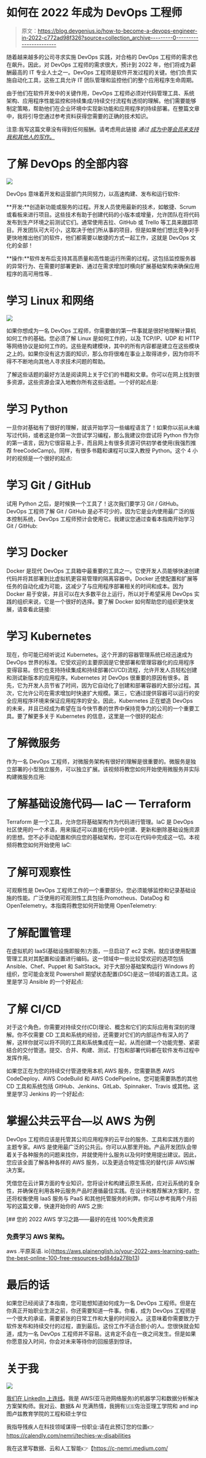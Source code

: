 # 如何在 2022 年成为 DevOps 工程师

> 原文：<https://blog.devgenius.io/how-to-become-a-devops-engineer-in-2022-c772ad98f326?source=collection_archive---------0----------------------->

随着越来越多的公司寻求实施 DevOps 实践，对合格的 DevOps 工程师的需求也在飙升。因此，对 DevOps 工程师的需求很大，预计到 2022 年，他们将成为薪酬最高的 IT 专业人士之一。DevOps 工程师是软件开发过程的关键。他们负责实施自动化工具，这些工具允许 IT 团队管理和监控他们的整个应用程序生命周期。

由于他们在软件开发中的关键作用，DevOps 工程师必须对代码管理工具、系统架构、应用程序性能监控和持续集成/持续交付流程有透彻的理解。他们需要能够制定策略，帮助他们在企业环境中实现新功能和应用程序的持续部署。在整篇文章中，我将引导您通过参考资料获得您需要的正确的技术知识。

注意:我写这篇文章没有得到任何报酬。请考虑用此链接 *通过* [*成为中等会员来支持我和其他人的写作。*](https://medium.com/@c-nemri/membership)

# 了解 DevOps 的全部内容

![](img/74ad2c6605dbad208881cb67594f0727.png)

DevOps 意味着开发和运营部门共同努力，以高速构建、发布和运行软件:

**开发:**创造新功能或服务的过程。开发人员使用最新的技术，如敏捷、Scrum 或看板来进行项目。这些技术有助于创建代码的小版本或增量，允许团队在将代码发布到生产环境之前测试它们。通常使用吉拉、GitHub 或 Trello 等工具来跟踪项目。开发团队可大可小，这取决于他们所从事的项目，但是如果他们想比竞争对手更快地推出他们的软件，他们都需要以敏捷的方式一起工作，这就是 DevOps 文化的全部！

**操作:**软件发布后支持其高质量和高性能运行所需的过程。这包括监控服务器的异常行为、在需要时部署更新、通过在需求增加时横向扩展基础架构来确保应用程序的高可用性等..

# 学习 Linux 和网络

![](img/bfacee2e8db081f8ee2af1f177cebc5a.png)

如果你想成为一名 DevOps 工程师，你需要做的第一件事就是很好地理解计算机如何工作的基础。您必须了解 Linux 是如何工作的，以及 TCP/IP、UDP 和 HTTP 等网络协议是如何工作的。这些是构建模块，其中的所有内容都是建立在这些模块之上的。如果你没有这方面的知识，那么你将很难在事业上取得进步，因为你将不得不不断地向其他人寻求技术问题的帮助。

了解这些话题的最好方法是阅读网上关于它们的书籍和文章。你可以在网上找到很多资源，这些资源会深入地教你所有这些话题。一个好的起点是:

# 学习 Python

一旦你对基础有了很好的理解，就该开始学习一些编程语言了！如果你以前从未编写过代码，或者这是你第一次尝试学习编程，那么我建议你尝试将 Python 作为你的第一语言，因为它很容易上手，而且网上有很多资源可供初学者使用(我强烈推荐 freeCodeCamp)。同样，有很多书籍和课程可以深入教授 Python。这个 4 小时的视频是一个很好的起点:

# 学习 Git / GitHub

试用 Python 之后，是时候换一个工具了！这次我们要学习 Git / GitHub。DevOps 工程师了解 Git / GitHub 是必不可少的，因为它是业内使用最广泛的版本控制系统，DevOps 工程师预计会使用它。我建议您通过查看本指南开始学习 Git / GitHub:

# 学习 Docker

Docker 是现代 DevOps 工具箱中最重要的工具之一。它使开发人员能够快速创建代码并将其部署到比虚拟机更容易管理的隔离容器中。Docker 还使配置和扩展等任务的自动化成为可能，这减少了与应用程序部署相关的时间和成本。因为 Docker 易于安装，并且可以在大多数平台上运行，所以对于希望采用 DevOps 实践的组织来说，它是一个很好的选择。要了解 Docker 如何帮助您的组织更快发展，请查看此链接:

# 学习 Kubernetes

现在，你可能已经听说过 Kubernetes。这个开源的容器管理系统已经迅速成为 DevOps 世界的标准。它受欢迎的主要原因是它使部署和管理容器化的应用程序变得容易。但它也支持持续集成和持续部署(CI/CD)流程，允许开发人员轻松创建和测试新版本的应用程序。Kubernetes 对 DevOps 很重要的原因有很多。首先，它为开发人员节省了时间，因为它自动化了创建和部署容器的大部分过程。其次，它允许公司在需求增加时快速扩大规模。第三，它通过提供容器可以运行的安全应用程序环境来保证应用程序的安全。因此，Kubernetes 正在塑造 DevOps 的未来，并且已经成为希望在当今快节奏的世界中保持竞争力的公司的一个重要工具。要了解更多关于 Kubernetes 的信息，这里是一个很好的起点:

# 了解微服务

作为一名 DevOps 工程师，对微服务架构有很好的理解是很重要的。微服务是独立部署的小型独立服务，可以独立扩展。该视频将教您如何开始使用微服务并实际构建微服务应用:

# 了解基础设施代码— IaC — Terraform

Terraform 是一个工具，允许您将基础架构作为代码进行管理。IaC 是 DevOps 社区使用的一个术语，用来描述可以直接在代码中创建、更新和删除基础设施资源的思想。您不必手动配置和供应您的基础架构，您可以在代码中完成这一切。本视频将教您如何开始使用 IaC:

# 了解可观察性

可观察性是 DevOps 工程师工作的一个重要部分。您必须能够监控和记录基础设施的性能。广泛使用的可观测性工具包括:Promotheus、DataDog 和 OpenTelemetry。本指南将教您如何开始使用 OpenTelemetry:

# 了解配置管理

在虚拟机的 IaaS(基础设施即服务)方面，一旦启动了 ec2 实例，就应该使用配置管理工具对其配置和设置进行编码。这一领域中一些比较受欢迎的选项包括 Ansible、Chef、Puppet 和 SaltStack。对于大部分基础架构运行 Windows 的组织，您可能会发现 Powershell 期望状态配置(DSC)是这一领域的首选工具。这里是学习 Ansible 的一个好起点:

# 了解 CI/CD

对于这个角色，你需要对持续交付(CD)理论、概念和它们的实际应用有深刻的理解。你不仅需要 CD 工具和系统的经验，还需要对它们的内部运作有深入的了解，这样你就可以将不同的工具和系统集成在一起，从而创建一个功能完整、紧密结合的交付管道。提交、合并、构建、测试、打包和部署代码都在软件发布过程中发挥作用。

如果您正在为您的持续交付管道使用本机 AWS 服务，您需要熟悉 AWS CodeDeploy、AWS CodeBuild 和 AWS CodePipeline。您可能需要熟悉的其他 CD 工具和系统包括 GitHub、Jenkins、GitLab、Spinnaker、Travis 或其他。这里是学习 Jenkins 的一个好起点:

# 掌握公共云平台—以 AWS 为例

DevOps 工程师应该是托管其公司应用程序的云平台的服务、工具和实践方面的主题专家。AWS 是使用最广泛的公共云。你可以从那里开始。产品开发团队会带着关于各种服务的问题来找你，并就使用什么服务以及何时使用提出建议。因此，您应该全面了解各种各样的 AWS 服务，以及更适合特定情况的替代(非 AWS)解决方案。

凭借您在云计算方面的专业知识，您将设计和构建云原生系统，应对云系统的复杂性，并确保在利用各种云服务产品时遵循最佳实践。在设计和推荐解决方案时，您还将权衡使用 IaaS 服务与 PaaS 和其他托管服务的利弊。你可以参考我两个月前写的这篇文章，快速开始你的 AWS 之旅:

[](https://aws.plainenglish.io/your-2022-aws-learning-path-the-best-online-100-free-resources-bd84da278b13) [## 您的 2022 AWS 学习之路——最好的在线 100%免费资源

### 免费学习 AWS 架构。

aws .平原英语. io](https://aws.plainenglish.io/your-2022-aws-learning-path-the-best-online-100-free-resources-bd84da278b13) 

# 最后的话

如果您已经阅读了本指南，您可能想知道如何成为一名 DevOps 工程师。但是在你真正开始职业生涯之前，你还需要知道一件事。你看，成为 DevOps 工程师是一个很大的承诺，需要紧张的日常工作和大量的时间投入。这意味着你需要致力于软件发布和持续交付的过程，直到最后。这份工作不适合胆小的人。您很快就会知道，成为一名 DevOps 工程师并不容易。这肯定不会在一夜之间发生。但是如果你愿意投入时间，你会对未来等待你的回报感到惊讶。

# 关于我

![](img/585a17f31fa71719d0419a97b4564355.png)

[我们在 LinkedIn 上连线](https://www.linkedin.com/in/nemri)。我是 AWS(亚马逊网络服务)的机器学习和数据分析解决方案架构师。我对云、数据& AI 充满热情，我拥有🇺🇸佐治亚理工学院和 and inp 图卢兹教育学院的工程和硕士学位

我指导残疾人在科技领域谋得一份职业:请在此预订您的位置👉https://calendly.com/nemri/techies-w-disabilities

我在这里写数据、云和人工智能👉【https://c-nemri.medium.com/ 